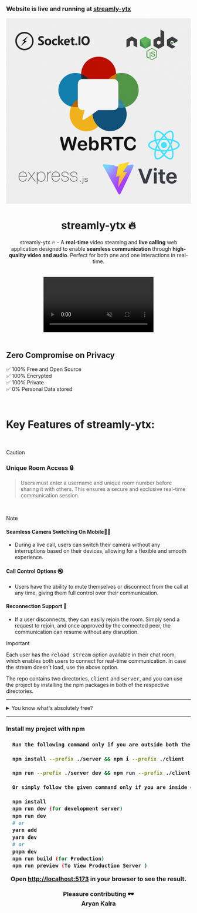 <h3>Website is live and running at <a href="https://streamly-ytx.onrender.com/">streamly-ytx</a></h3>
<div align="center"><img src="/client/public/streamly-ytx-template.png" /></div>

<div align="center">
<h1>streamly-ytx 🔥</h1>
streamly-ytx 🔥 - A <strong>real-time</strong> video steaming and <strong>live calling</strong> web application designed to enable <strong>seamless communication</strong> through <strong>high-quality video and audio</strong>. Perfect for both one and one interactions in real-time.
</div>
<br/>
<br/>
 
<div align="center">
 <video src="https://github.com/user-attachments/assets/0ad2685e-e997-4567-a92b-7ec3022ddb2a"  autoplay muted loop /> 
</div>
<br/>
  
<h2>Zero Compromise on Privacy</h2>

✅ 100% Free and Open Source\
✅ 100% Encrypted\
✅ 100% Private\
✅ 0% Personal Data stored

<br>

<h1>Key Features of streamly-ytx:</h1>

<br>

> [!CAUTION]
>
> <h3>Unique Room Access 🔒</h3>
>
> > Users must enter a username and unique room number before sharing it with others. This ensures a secure and exclusive real-time communication session.

<br>

> [!NOTE]
>
> <h4>Seamless Camera Switching On Mobile🤳🏻</h4>
> <ul>
> <li> During a live call, users can switch their camera without any interruptions based on their devices, allowing for a flexible and smooth experience.
> </li></ul>
> <h4>Call Control Options 🔇 </h4>
> <ul>
> <li>Users have the ability to mute themselves or disconnect from the call at any time, giving them full control over their communication.</li>
> </ul>
> <h4>Reconnection Support 🚪</h4>
> <ul>
> <li>If a user disconnects, they can easily rejoin the room. Simply send a request to rejoin, and once approved by the connected peer, the communication can resume without any disruption.</li>
> </ul>

> [!IMPORTANT]
>
> Each user has the <kbd>reload stream</kbd> option available in their chat room, which enables both users to connect for real-time communication. In case the stream doesn't load, use the above option.
>
> The repo contains two directories, <kbd>client</kbd> and <kbd>server</kbd>, and you can use the project by installing the npm packages in both of the respective directories.

---

<details>
  <summary>You know what's absolutely free?</summary>

- Leaving a ⭐ star
- 🍴Forking the repository
- No hidden fees, no subscriptions — just pure open-source love!

</details>

---

<h3>Install my project with npm<h3>

```bash
  Run the following command only if you are outside both the client and server directories.

  npm install --prefix ./server && npm i --prefix ./client

  npm run --prefix ./server dev && npm run --prefix ./client dev

  Or simply follow the given command only if you are inside either the client or server directory.

  npm install
  npm run dev (for development server)
  npm run dev
  # or
  yarn add
  yarn dev
  # or
  pnpm dev
  npm run build (for Production)
  npm run preview (To View Production Server )

```

<div align="center">
Open <a href='http://localhost:5173'>http://localhost:5173</a> in your browser to see the result.
<br>
<br>
Pleasure contributing 🕶️ <br>
Aryan Kalra

</div>
